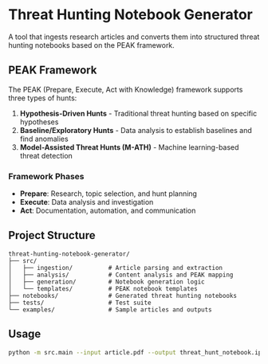 # Threat Hunting Notebook Generator

A tool that ingests research articles and converts them into structured threat hunting notebooks based on the PEAK framework.

## PEAK Framework

The PEAK (Prepare, Execute, Act with Knowledge) framework supports three types of hunts:
1. **Hypothesis-Driven Hunts** - Traditional threat hunting based on specific hypotheses
2. **Baseline/Exploratory Hunts** - Data analysis to establish baselines and find anomalies  
3. **Model-Assisted Threat Hunts (M-ATH)** - Machine learning-based threat detection

### Framework Phases
- **Prepare**: Research, topic selection, and hunt planning
- **Execute**: Data analysis and investigation
- **Act**: Documentation, automation, and communication

## Project Structure

```
threat-hunting-notebook-generator/
├── src/
│   ├── ingestion/          # Article parsing and extraction
│   ├── analysis/           # Content analysis and PEAK mapping
│   ├── generation/         # Notebook generation logic
│   └── templates/          # PEAK notebook templates
├── notebooks/              # Generated threat hunting notebooks
├── tests/                  # Test suite
└── examples/               # Sample articles and outputs
```

## Usage

```bash
python -m src.main --input article.pdf --output threat_hunt_notebook.ipynb
```
